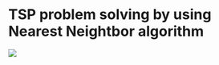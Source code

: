 # TSP problem solving by using Nearest Neightbor algorithm


<img src ="https://s6.gifyu.com/images/ezgif.com-video-to-gif4091dc82fe88cf68.gif">
